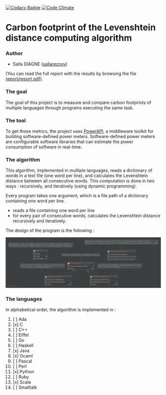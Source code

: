 [![Codacy Badge](https://api.codacy.com/project/badge/grade/315d9a57d7284a9d868d933114ddc8f0)](https://www.codacy.com/app/sallareznov/gc-levenshtein)
[![Code Climate](https://codeclimate.com/github/sallareznov/gc-levenshtein/badges/gpa.svg)](https://codeclimate.com/github/sallareznov/gc-levenshtein)

# Carbon footprint of the Levenshtein distance computing algorithm

### Author
* Salla DIAGNE ([sallareznov](https://github.com/sallareznov))

(You can read the full report with the results by browsing the file [report/report.pdf](https://github.com/sallareznov/gc-levenshtein/blob/master/report/report.pdf)).

### The goal

The goal of this project is to measure and compare carbon footprints of multiple languages through programs executing the same task.

### The tool
To get those metrics, the project uses [PowerAPI](http://powerapi.org), a middleware toolkit for building software-defined power meters. Software-defined power meters are configurable software libraries that can estimate the power consumption of software in real-time.

### The algorithm
This algorithm, implemented in multiple languages, reads a dictionary of words in a text file (one word per line), and calculates the Levenshtein distance between all consecutive words. This computation is done in two ways : recursively, and iteratively (using dynamic programming).

Every program takes one argument, which is a file path of a dictionary containing one word per line.
* reads a file containing one word per line
* for every pair of consecutive words, calculates the Levenshtein distance recursively and iteratively.

The design of the program is the following :

![UML](uml.png)

### The languages
In alphabetical order, the algorithm is implemented in :

1. [ ] Ada
2. [x] C
3. [ ] C++
4. [ ] Eiffel
5. [ ] Go
6. [ ] Haskell
7. [x] Java
8. [x] Ocaml
9. [ ] Pascal
10. [ ] Perl
11. [x] Python
12. [ ] Ruby
13. [x] Scala
14. [ ] Smalltalk
